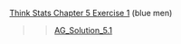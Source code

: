 [Think Stats Chapter 5 Exercise 1](http://greenteapress.com/thinkstats2/html/thinkstats2006.html#toc50) (blue men)

>> [AG_Solution_5.1](AG_Solution_5.1.ipynb)
